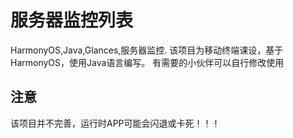 # 服务器监控列表
HarmonyOS,Java,Glances,服务器监控.
该项目为移动终端课设，基于HarmonyOS，使用Java语言编写。
有需要的小伙伴可以自行修改使用
## 注意
该项目并不完善，运行时APP可能会闪退或卡死！！！
